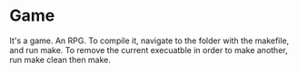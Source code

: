 # Game
It's a game. An RPG. To compile it, navigate to the folder with the makefile, and run make. To remove the current execuatble in
order to make another, run 
make clean 
then 
make.
